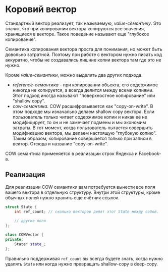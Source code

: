 # Коровий вектор

Стандартный вектор реализует, так называемую, _value-семантику_. Это
значит, что при копировании вектора копируются все значения, хранящиеся
в векторе. Такое поведение называют еще "глубокое копирование".

Семантика копирования вектора проста для понимания, но может быть довольно
затратной. Поэтому при работе с вектором нужно писать код аккуратно,
чтобы не создавались лишние копии вектора там где это не нужно.

Кроме _value-семантики_, можно выделить два других подхода.
 - _reference-семантика_ - при копировании объекта, его содержимое никогда
   не копируется, а всегда делится между всеми копиями. Этот подход иногда
   называют "поверхностное копирование" или "shallow copy".
 - _cow-семантика_. COW расшифровывается как "copy-on-write". В этом
   подходе мы изначально делаем shallow copy вектора. Если пользователь
   только читает содержимое копии и никак её не модифицирует, то он
   и не замечает подмены и мы экономим затраты. В тот момент, когда
   пользователь пытается совершить модификацию вектора, мы делаем настоящую
   "глубокую копию". Таким образом, копирование совершается только при
   записи в вектор. Отсюда и название "copy-on-write".

COW семантика применяется в реализации строк Яндекса и Facebook-а.

## Реализация

Для реализации COW семантики вам потребуется вынести все поля вашего вектора
в отдельную структуру. Внутри этой структуры, кроме обычных полей нужно хранить
еще счётчик ссылок.

```c++
struct State {
    int ref_count; // сколько векторов делят этот State между собой.
    
    // другие поля
};

class COWVector {
private:
    State* state_;
};
```

Правильно поддерживая `ref_count` вы всегда будете знать, когда нужно удалять
`State` или когда нужно превращать shallow-copy в deep-copy.
